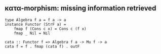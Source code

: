 κατα-morphism: missing information retrieved
--------------------------------------------

<pre class="haskell"><code>type Algebra f a = f a -> a
instance Functor (StrF a) =
	fmap f (Cons c x) = Cons c (f x)
	fmap _ Nil = Nil</code></pre>

<pre class="haskell"><code>cata :: Functor f => Algebra f a -> Mu f -> a
cata f = f . fmap (cata f) . outF</code></pre>

